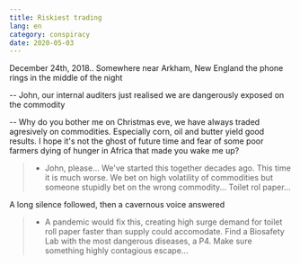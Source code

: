 ```yaml
---
title: Riskiest trading
lang: en
category: conspiracy
date: 2020-05-03
---
```


December 24th, 2018.. Somewhere near Arkham, New England the phone rings in the middle of the night

-- John, our internal auditers just realised we are dangerously exposed on the commodity

-- Why do you bother me on Christmas eve, we have always traded agresively on commodities. Especially corn, oil and butter yield 
good results. I hope it's not the ghost of future time and fear of some poor farmers dying of hunger in Africa that made you wake me up?

> - John, please... We've started this together decades ago. This time it is much worse. We bet on high volatility of commodities but
someone stupidly bet on the wrong commodity... Toilet rol paper...

A long silence followed, then a cavernous voice answered

> - A pandemic would fix this, creating high surge demand for toilet roll paper faster than supply could accomodate. Find a 
Biosafety Lab with the most dangerous diseases, a P4. Make sure something highly contagious escape...
